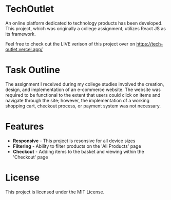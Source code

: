 # TechOutlet
An online platform dedicated to technology products has been developed. This project, which was originally a college assignment, utilizes React JS as its framework.

Feel free to check out the LIVE verison of this project over on https://tech-outlet.vercel.app/

# Task Outline
The assignment I received during my college studies involved the creation, design, and implementation of an e-commerce website. The website was required to be functional to the extent that users could click on items and navigate through the site; however, the implementation of a working shopping cart, checkout process, or payment system was not necessary.

# Features

* **Responsive** - This project is resonsive for all device sizes
* **Filtering** - Ability to filter products on the 'All Products' page
* **Checkout** - Adding items to the basket and viewing within the 'Checkout' page

# License
This project is licensed under the MIT License.
